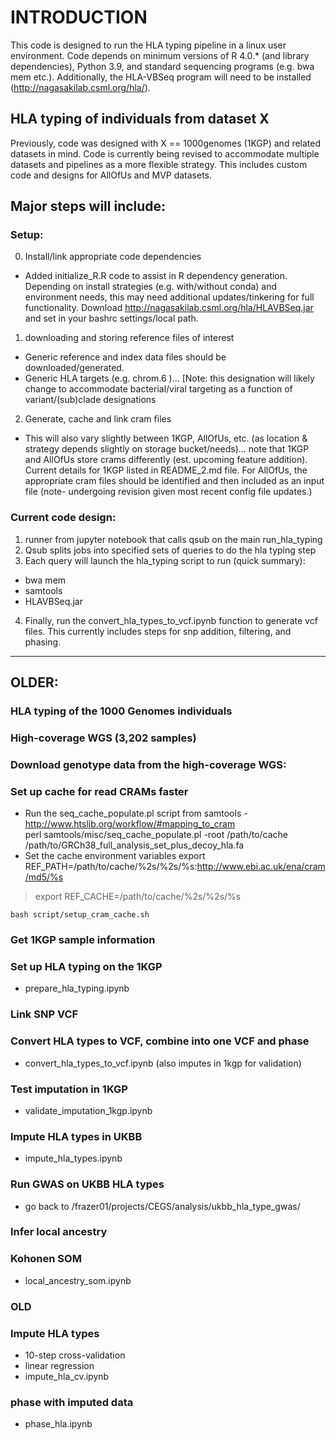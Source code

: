 # INTRODUCTION
This code is designed to run the HLA typing pipeline in a linux user environment.  Code depends on minimum versions of R 4.0.* (and library dependencies), Python 3.9, and standard sequencing programs (e.g. bwa mem etc.).  Additionally, the HLA-VBSeq program will need to be installed (http://nagasakilab.csml.org/hla/). 

## HLA typing of individuals from dataset X
Previously, code was designed with X == 1000genomes (1KGP) and related datasets in mind.  Code is currently being revised to accommodate multiple datasets and pipelines as a more flexible strategy.  This includes custom code and designs for AllOfUs and MVP datasets.

## Major steps will include:

### Setup:
0) Install/link appropriate code dependencies
- Added initialize_R.R code to assist in R dependency generation.  Depending on install strategies (e.g. with/without conda) and environment needs, this may need additional updates/tinkering for full functionality.  Download http://nagasakilab.csml.org/hla/HLAVBSeq.jar and set in your bashrc settings/local path.

1) downloading and storing reference files of interest
- Generic reference and index data files should be downloaded/generated.  
- Generic HLA targets (e.g. chrom.6 )... [Note: this designation will likely change to accommodate bacterial/viral targeting as a function of variant/(sub)clade designations

2) Generate, cache and link cram files
- This will also vary slightly between 1KGP, AllOfUs, etc. (as location & strategy depends slightly on storage bucket/needs)... note that 1KGP and AllOfUs store crams differently (est. upcoming feature addition).  Current details for 1KGP listed in README_2.md file.  For AllOfUs, the appropriate cram files should be identified and then included as an input file (note- undergoing revision given most recent config file updates.)

### Current code design:
1) runner from jupyter notebook that calls qsub on the main run_hla_typing
2) Qsub splits jobs into specified sets of queries to do the hla typing step
3) Each query will launch the hla_typing script to run (quick summary):
- bwa mem
- samtools
- HLAVBSeq.jar
4) Finally, run the convert_hla_types_to_vcf.ipynb function to generate vcf files.  This currently includes steps for snp addition, filtering, and phasing.

---------------------------------------------------------------------





## OLDER:
### HLA typing of the 1000 Genomes individuals
### High-coverage WGS (3,202 samples)
### Download genotype data from the high-coverage WGS:
### Set up cache for read CRAMs faster 
- Run the seq_cache_populate.pl script from samtools - http://www.htslib.org/workflow/#mapping_to_cram  
perl samtools/misc/seq_cache_populate.pl -root /path/to/cache /path/to/GRCh38_full_analysis_set_plus_decoy_hla.fa
- Set the cache environment variables 
export REF_PATH=/path/to/cache/%2s/%2s/%s:http://www.ebi.ac.uk/ena/cram/md5/%s
>export REF_CACHE=/path/to/cache/%2s/%2s/%s
```
bash script/setup_cram_cache.sh
```
### Get 1KGP sample information
### Set up HLA typing on the 1KGP
- prepare_hla_typing.ipynb

### Link SNP VCF
### Convert HLA types to VCF, combine into one VCF and phase
- convert_hla_types_to_vcf.ipynb (also imputes in 1kgp for validation)

### Test imputation in 1KGP
- validate_imputation_1kgp.ipynb

### Impute HLA types in UKBB
- impute_hla_types.ipynb

### Run GWAS on UKBB HLA types
- go back to /frazer01/projects/CEGS/analysis/ukbb_hla_type_gwas/

### Infer local ancestry
### Kohonen SOM
- local_ancestry_som.ipynb

### OLD
### Impute HLA types
- 10-step cross-validation
- linear regression
- impute_hla_cv.ipynb

### phase with imputed data
- phase_hla.ipynb
